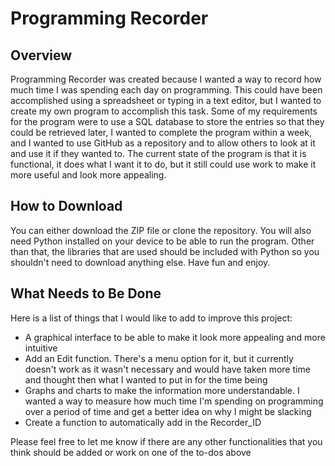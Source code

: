 # Programming Recorder

## Overview
Programming Recorder was created because I wanted a way to record how much time I was spending each day on programming. This could have been accomplished using a spreadsheet or typing in a text editor, but I wanted to create
my own program to accomplish this task. Some of my requirements for the program were to use a SQL database to store the entries so that they could be retrieved later, I wanted to complete the program within a week, and I
wanted to use GitHub as a repository and to allow others to look at it and use it if they wanted to. The current state of the program is that it is functional, it does what I want it to do, but it still could use work to make
it more useful and look more appealing.

## How to Download
You can either download the ZIP file or clone the repository. You will also need Python installed on your device to be able to run the program. Other than that, the libraries that are used should be included with Python so
you shouldn't need to download anything else. Have fun and enjoy.

## What Needs to Be Done
Here is a list of things that I would like to add to improve this project:
* A graphical interface to be able to make it look more appealing and more intuitive
* Add an Edit function. There's a menu option for it, but it currently doesn't work as it wasn't necessary and would have taken more time and thought then what I wanted to put in for the time being
* Graphs and charts to make the information more understandable. I wanted a way to measure how much time I'm spending on programming over a period of time and get a better idea on why I might be slacking
* Create a function to automatically add in the Recorder_ID

Please feel free to let me know if there are any other functionalities that you think should be added or work on one of the to-dos above
